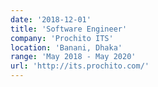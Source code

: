 ```yaml
---
date: '2018-12-01'
title: 'Software Engineer'
company: 'Prochito ITS'
location: 'Banani, Dhaka'
range: 'May 2018 - May 2020'
url: 'http://its.prochito.com/'
---
```

